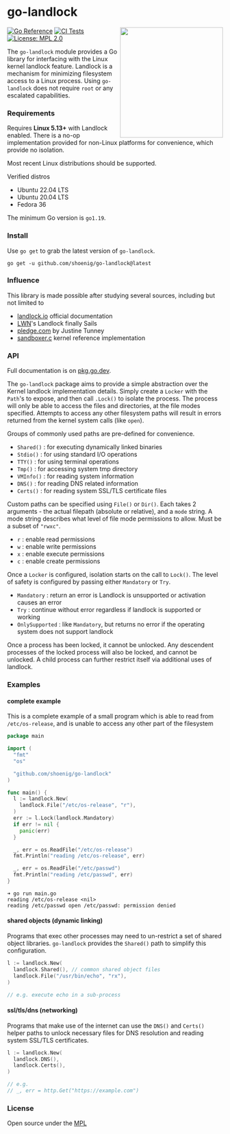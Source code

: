 # go-landlock

<img align="right" width="240" height="257" src="https://i.imgur.com/uOcXkpt.png">

[![Go Reference](https://pkg.go.dev/badge/github.com/shoenig/go-landlock.svg)](https://pkg.go.dev/github.com/shoenig/go-landlock)
[![CI Tests](https://github.com/shoenig/go-landlock/actions/workflows/ci.yaml/badge.svg)](https://github.com/shoenig/go-landlock/actions/workflows/ci.yaml)
[![License: MPL 2.0](https://img.shields.io/badge/License-MPL_2.0-brightgreen.svg)](https://opensource.org/licenses/MPL-2.0)

The `go-landlock` module provides a Go library for interfacing with the Linux kernel
landlock feature. Landlock is a mechanism for minimizing filesystem access to a
Linux process. Using `go-landlock` does not require `root` or any escalated capabilities.

### Requirements

Requires **Linux 5.13+** with Landlock enabled. There is a no-op implementation provided
for non-Linux platforms for convenience, which provide no isolation.

Most recent Linux distributions should be supported.

Verified distros
- Ubuntu 22.04 LTS
- Ubuntu 20.04 LTS
- Fedora 36

The minimum Go version is `go1.19`.

### Install

Use `go get` to grab the latest version of `go-landlock`.

```shell
go get -u github.com/shoenig/go-landlock@latest
```

### Influence

This library is made possible after studying several sources, including but
not limited to

- [landlock.io](https://landlock.io/) official documentation
- [LWN](https://lwn.net/Articles/859908/)'s Landlock finally Sails
- [pledge.com](https://justine.lol/pledge/) by Justine Tunney
- [sandboxer.c](https://git.kernel.org/pub/scm/linux/kernel/git/stable/linux.git/tree/samples/landlock/sandboxer.c) kernel reference implementation

### API

Full documentation is on [pkg.go.dev](https://pkg.go.dev/github.com/shoenig/go-landlock).

The `go-landlock` package aims to provide a simple abstraction over the Kernel landlock
implementation details. Simply create a `Locker` with the `Path`'s to expose, and then
call `.Lock()` to isolate the process. The process will only be able to access the files
and directories, at the file modes specified. Attempts to access any other filesystem
paths will result in errors returned from the kernel system calls (like `open`).

Groups of commonly used paths are pre-defined for convenience.

- `Shared()` : for executing dynamically linked binaries
- `Stdio()` : for using standard I/O operations
- `TTY()` : for using terminal operations
- `Tmp()` : for accessing system tmp directory
- `VMInfo()` : for reading system information
- `DNS()` : for reading DNS related information
- `Certs()` : for reading system SSL/TLS certificate files

Custom paths can be specified using `File()` or `Dir()`. Each takes 2 arguments - the actual
filepath (absolute or relative), and a `mode` string. A mode string describes what level
of file mode permissions to allow. Must be a subset of `"rwxc"`.

- `r` : enable read permissions
- `w` : enable write permissions
- `x` : enable execute permissions
- `c` : enable create permissions

Once a `Locker` is configured, isolation starts on the call to `Lock()`. The level
of safety is configured by passing either `Mandatory` or `Try`.

- `Mandatory` : return an error is Landlock is unsupported or activation causes an error
- `Try` : continue without error regardless if landlock is supported or working
- `OnlySupported` : like `Mandatory`, but returns no error if the operating system does not support landlock

Once a process has been locked, it cannot be unlocked. Any descendent processes of the
locked process will also be locked, and cannot be unlocked. A child process can further
restrict itself via additional uses of landlock.

### Examples

#### complete example

This is a complete example of a small program which is able to read from
`/etc/os-release`, and is unable to access any other part of the filesystem

```go
package main

import (
  "fmt"
  "os"

  "github.com/shoenig/go-landlock"
)

func main() {
  l := landlock.New(
    landlock.File("/etc/os-release", "r"),
  )
  err := l.Lock(landlock.Mandatory)
  if err != nil {
    panic(err)
  }

  _, err = os.ReadFile("/etc/os-release")
  fmt.Println("reading /etc/os-release", err)

  _, err = os.ReadFile("/etc/passwd")
  fmt.Println("reading /etc/passwd", err)
}
```

```
➜ go run main.go
reading /etc/os-release <nil>
reading /etc/passwd open /etc/passwd: permission denied
```

#### shared objects (dynamic linking)

Programs that exec other processes may need to un-restrict a set of
shared object libraries. `go-landlock` provides the `Shared()` path
to simplify this configuration.

```go
l := landlock.New(
  landlock.Shared(), // common shared object files
  landlock.File("/usr/bin/echo", "rx"),
)

// e.g. execute echo in a sub-process
```

#### ssl/tls/dns (networking)

Programs that make use of the internet can use the `DNS()` and `Certs()`
helper paths to unlock necessary files for DNS resolution and reading
system SSL/TLS certificates.

```go
l := landlock.New(
  landlock.DNS(),
  landlock.Certs(),
)

// e.g.
// _, err = http.Get("https://example.com")
```

### License

Open source under the [MPL](LICENSE)
